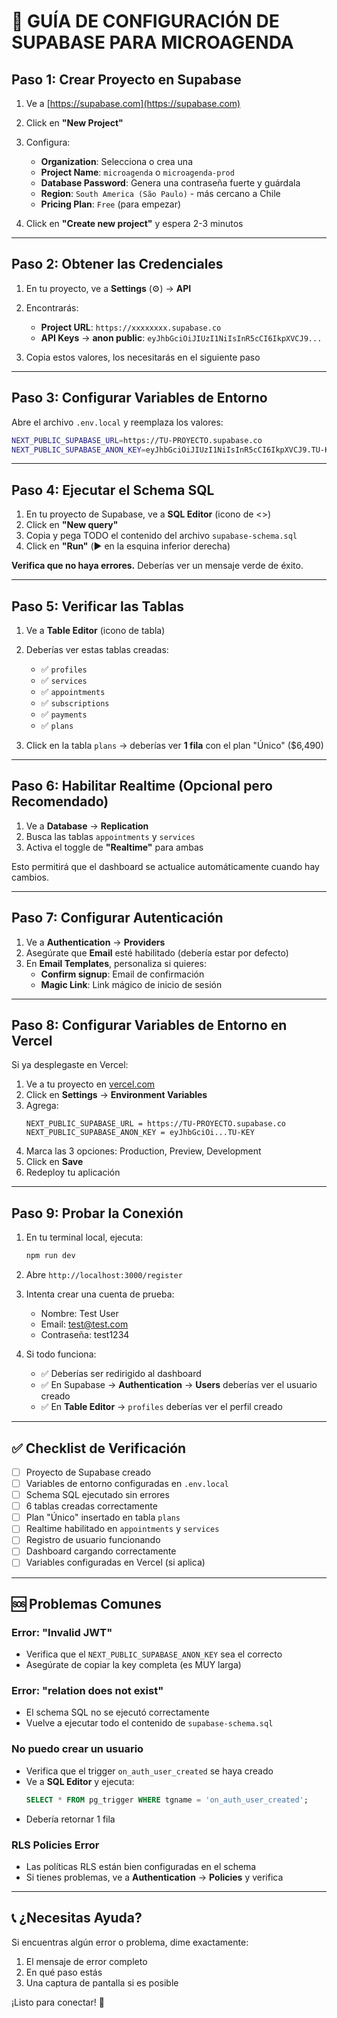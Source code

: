 # 🚀 GUÍA DE CONFIGURACIÓN DE SUPABASE PARA MICROAGENDA

## Paso 1: Crear Proyecto en Supabase

1. Ve a [https://supabase.com](https://supabase.com)
2. Click en **"New Project"**
3. Configura:
   - **Organization**: Selecciona o crea una
   - **Project Name**: `microagenda` o `microagenda-prod`
   - **Database Password**: Genera una contraseña fuerte y guárdala
   - **Region**: `South America (São Paulo)` - más cercano a Chile
   - **Pricing Plan**: `Free` (para empezar)

4. Click en **"Create new project"** y espera 2-3 minutos

---

## Paso 2: Obtener las Credenciales

1. En tu proyecto, ve a **Settings** (⚙️) → **API**
2. Encontrarás:
   - **Project URL**: `https://xxxxxxxx.supabase.co`
   - **API Keys** → **anon public**: `eyJhbGciOiJIUzI1NiIsInR5cCI6IkpXVCJ9...`

3. Copia estos valores, los necesitarás en el siguiente paso

---

## Paso 3: Configurar Variables de Entorno

Abre el archivo `.env.local` y reemplaza los valores:

```bash
NEXT_PUBLIC_SUPABASE_URL=https://TU-PROYECTO.supabase.co
NEXT_PUBLIC_SUPABASE_ANON_KEY=eyJhbGciOiJIUzI1NiIsInR5cCI6IkpXVCJ9.TU-KEY-AQUI
```

---

## Paso 4: Ejecutar el Schema SQL

1. En tu proyecto de Supabase, ve a **SQL Editor** (icono de <>)
2. Click en **"New query"**
3. Copia y pega TODO el contenido del archivo `supabase-schema.sql`
4. Click en **"Run"** (▶️ en la esquina inferior derecha)

**Verifica que no haya errores.** Deberías ver un mensaje verde de éxito.

---

## Paso 5: Verificar las Tablas

1. Ve a **Table Editor** (icono de tabla)
2. Deberías ver estas tablas creadas:
   - ✅ `profiles`
   - ✅ `services`
   - ✅ `appointments`
   - ✅ `subscriptions`
   - ✅ `payments`
   - ✅ `plans`

3. Click en la tabla `plans` → deberías ver **1 fila** con el plan "Único" ($6,490)

---

## Paso 6: Habilitar Realtime (Opcional pero Recomendado)

1. Ve a **Database** → **Replication**
2. Busca las tablas `appointments` y `services`
3. Activa el toggle de **"Realtime"** para ambas

Esto permitirá que el dashboard se actualice automáticamente cuando hay cambios.

---

## Paso 7: Configurar Autenticación

1. Ve a **Authentication** → **Providers**
2. Asegúrate que **Email** esté habilitado (debería estar por defecto)
3. En **Email Templates**, personaliza si quieres:
   - **Confirm signup**: Email de confirmación
   - **Magic Link**: Link mágico de inicio de sesión

---

## Paso 8: Configurar Variables de Entorno en Vercel

Si ya desplegaste en Vercel:

1. Ve a tu proyecto en [vercel.com](https://vercel.com)
2. Click en **Settings** → **Environment Variables**
3. Agrega:
   ```
   NEXT_PUBLIC_SUPABASE_URL = https://TU-PROYECTO.supabase.co
   NEXT_PUBLIC_SUPABASE_ANON_KEY = eyJhbGciOi...TU-KEY
   ```
4. Marca las 3 opciones: Production, Preview, Development
5. Click en **Save**
6. Redeploy tu aplicación

---

## Paso 9: Probar la Conexión

1. En tu terminal local, ejecuta:
   ```bash
   npm run dev
   ```

2. Abre `http://localhost:3000/register`

3. Intenta crear una cuenta de prueba:
   - Nombre: Test User
   - Email: test@test.com
   - Contraseña: test1234

4. Si todo funciona:
   - ✅ Deberías ser redirigido al dashboard
   - ✅ En Supabase → **Authentication** → **Users** deberías ver el usuario creado
   - ✅ En **Table Editor** → `profiles` deberías ver el perfil creado

---

## ✅ Checklist de Verificación

- [ ] Proyecto de Supabase creado
- [ ] Variables de entorno configuradas en `.env.local`
- [ ] Schema SQL ejecutado sin errores
- [ ] 6 tablas creadas correctamente
- [ ] Plan "Único" insertado en tabla `plans`
- [ ] Realtime habilitado en `appointments` y `services`
- [ ] Registro de usuario funcionando
- [ ] Dashboard cargando correctamente
- [ ] Variables configuradas en Vercel (si aplica)

---

## 🆘 Problemas Comunes

### Error: "Invalid JWT"
- Verifica que el `NEXT_PUBLIC_SUPABASE_ANON_KEY` sea el correcto
- Asegúrate de copiar la key completa (es MUY larga)

### Error: "relation does not exist"
- El schema SQL no se ejecutó correctamente
- Vuelve a ejecutar todo el contenido de `supabase-schema.sql`

### No puedo crear un usuario
- Verifica que el trigger `on_auth_user_created` se haya creado
- Ve a **SQL Editor** y ejecuta:
  ```sql
  SELECT * FROM pg_trigger WHERE tgname = 'on_auth_user_created';
  ```
- Debería retornar 1 fila

### RLS Policies Error
- Las políticas RLS están bien configuradas en el schema
- Si tienes problemas, ve a **Authentication** → **Policies** y verifica

---

## 📞 ¿Necesitas Ayuda?

Si encuentras algún error o problema, dime exactamente:
1. El mensaje de error completo
2. En qué paso estás
3. Una captura de pantalla si es posible

¡Listo para conectar! 🎉

